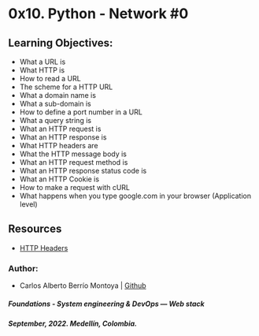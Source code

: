 # 0x10. Python - Network #0

## Learning Objectives:
* What a URL is
* What HTTP is
* How to read a URL
* The scheme for a HTTP URL
* What a domain name is
* What a sub-domain is
* How to define a port number in a URL
* What a query string is
* What an HTTP request is
* What an HTTP response is
* What HTTP headers are
* What the HTTP message body is
* What an HTTP request method is
* What an HTTP response status code is
* What an HTTP Cookie is
* How to make a request with cURL
* What happens when you type google.com in your browser (Application level)

## Resources
* [HTTP Headers](https://www.techopedia.com/definition/27178/http-header)

### Author:
* Carlos Alberto Berrío Montoya | [Github](https://github.com/carlosberrio)

##### Foundations - System engineering & DevOps ― Web stack
##### September, 2022. Medellín, Colombia.
